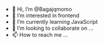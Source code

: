 - 👋 Hi, I’m @Bagajqmomo
- 👀 I’m interested in frontend
- 🌱 I’m currently learning JavaScript
- 💞️ I’m looking to collaborate on ...
- 📫 How to reach me ...

<!---
Bagajqmomo/Bagajqmomo is a ✨ special ✨ repository because its `README.md` (this file) appears on your GitHub profile.
You can click the Preview link to take a look at your changes.
--->
